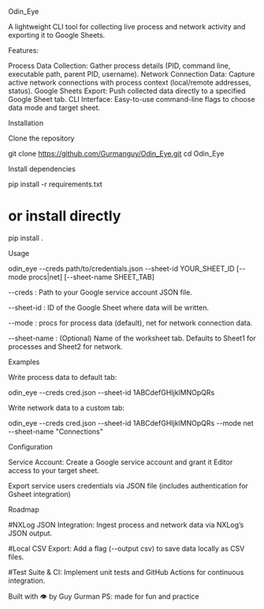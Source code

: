 Odin_Eye
                                                              

A lightweight CLI tool for collecting live process and network activity and exporting it to Google Sheets.

Features:

Process Data Collection: Gather process details (PID, command line, executable path, parent PID, username).
Network Connection Data: Capture active network connections with process context (local/remote addresses, status).
Google Sheets Export: Push collected data directly to a specified Google Sheet tab.
CLI Interface: Easy-to-use command-line flags to choose data mode and target sheet.

Installation

Clone the repository

git clone https://github.com/Gurmanguy/Odin_Eye.git
cd Odin_Eye

Install dependencies

pip install -r requirements.txt
# or install directly
pip install .

Usage

odin_eye --creds path/to/credentials.json --sheet-id YOUR_SHEET_ID [--mode procs|net] [--sheet-name SHEET_TAB]

--creds : Path to your Google service account JSON file.

--sheet-id : ID of the Google Sheet where data will be written.

--mode : procs for process data (default), net for network connection data.

--sheet-name : (Optional) Name of the worksheet tab. Defaults to Sheet1 for processes and Sheet2 for network.

Examples

Write process data to default tab:

odin_eye --creds cred.json --sheet-id 1ABCdefGHIjklMNOpQRs

Write network data to a custom tab:

odin_eye --creds cred.json --sheet-id 1ABCdefGHIjklMNOpQRs --mode net --sheet-name "Connections"

Configuration

Service Account: Create a Google service account and grant it Editor access to your target sheet.
 
Export service users credentials via JSON file (includes authentication for Gsheet integration)


Roadmap

#NXLog JSON Integration: Ingest process and network data via NXLog’s JSON output.

#Local CSV Export: Add a flag (--output csv) to save data locally as CSV files.

#Test Suite & CI: Implement unit tests and GitHub Actions for continuous integration.


Built with :eye: by Guy Gurman
PS: made for fun and practice
